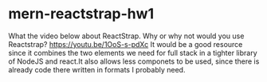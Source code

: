 # mern-reactstrap-hw1

What the video below about ReactStrap. Why or why not would you use Reactstrap?
https://youtu.be/1OoS-s-pdXc
It would be a good resource since it combines the two elements we need for full stack in a tighter library of  NodeJS and react.It also allows less componets to be used, since there is already code there written in formats I probably need.
